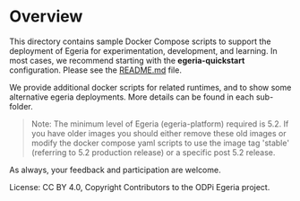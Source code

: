 <!-- SPDX-License-Identifier: CC-BY-4.0 -->
<!-- Copyright Contributors to the ODPi Egeria project. -->

# Overview
This directory contains sample Docker Compose scripts to support the deployment of Egeria for experimentation,
development, and learning. In most cases, we recommend starting with the **egeria-quickstart** configuration. Please see the 
[README.md](./egeria-quickstart/README.md) file.

We provide additional docker scripts for related runtimes, and to show some alternative egeria deployments.
More details can be found in each sub-folder.

>Note: The minimum level of Egeria (egeria-platform) required is 5.2. If you have older images you should either remove these old images or modify 
 the docker compose yaml scripts to use the image tag 'stable' (referring to 5.2 production release) or a specific post 5.2 release.


As always, your feedback and participation are welcome. 


License: CC BY 4.0, Copyright Contributors to the ODPi Egeria project.